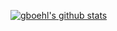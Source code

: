 <!-- Hi there,

I am a postdoc in economics at the Institute for Macroeconomics and Econometrics at the University of Bonn.

I'm interested in all the stuff that involves challenging quantitative work and deep nerdery. -->

[![gboehl's github stats](https://github-readme-stats.vercel.app/api?username=gboehl)](https://github.com/anuraghazra/github-readme-stats)
